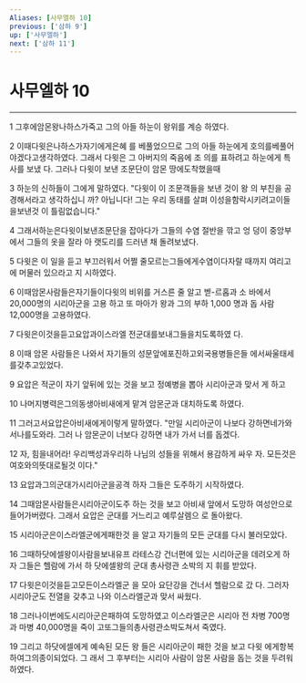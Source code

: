 ```yaml
---
Aliases: [사무엘하 10]
previous: ['삼하 9']
up: ['사무엘하']
next: ['삼하 11']
---
```

# 사무엘하 10

***


1 그후에암몬왕나하스가죽고 그의 아들 하눈이 왕위를 계승 하였다. 

2 이때다윗은나하스가자기에게은혜 를 베풀었으므로 그의 아들 하눈에게 호의를베풀어야겠다고생각하였다. 그래서 다윗은 그 아버지의 죽음에 조 의를 표하려고 하눈에게 특사를 보냈 다. 그러나 다윗이 보낸 조문단이 암몬 땅에도착했을때 

3 하눈의 신하들이 그에게 말하였다. "다윗이 이 조문객들을 보낸 것이 왕 의 부친을 공경해서라고 생각하십니 까? 아닙니다! 그는 우리 동태를 살펴 이성을함락시키려고이들을보낸것 이 틀림없습니다." 

4 그래서하눈은다윗이보낸조문단을 잡아다가 그들의 수염 절반을 깎고 엉 덩이 중앙부에서 그들의 옷을 잘라 아 랫도리를 드러낸 채 돌려보냈다. 

5 다윗은 이 일을 듣고 부끄러워서 어쩔 줄모르는그들에게수염이다자랄 때까지 여리고에 머물러 있으라고 지 시하였다. 

6 이때암몬사람들은자기들이다윗의 비위를 거스른 줄 알고 벧-르홉과 소 바에서 20,000명의 시리아군을 고용 하고 또 마아가 왕과 그의 부하 1,000 명과 돕 사람 12,000명을 고용하였다. 

7 다윗은이것을듣고요압과이스라엘 전군대를보내그들을치도록하였 다. 

8 이때 암몬 사람들은 나와서 자기들의 성문앞에포진하고외국용병들은들 에서싸울태세를갖추고있었다. 

9 요압은 적군이 자기 앞뒤에 있는 것을 보고 정예병을 뽑아 시리아군과 맞서 게 하고 

10 나머지병력은그의동생아비새에게 맡겨 암몬군과 대치하도록 하였다. 

11 그러고서요압은아비새에게이렇게 말하였다. "만일 시리아군이 나보다 강하면네가와서나를도와라. 그러 나 암몬군이 너보다 강하면 내가 가서 너를 돕겠다. 

12 자, 힘을내어라! 우리백성과우리하 나님의 성들을 위해서 용감하게 싸우 자. 모든것은여호와의뜻대로될것 이다." 

13 요압과그의군대가시리아군을공격 하자 그들은 도주하기 시작하였다. 

14 그때암몬사람들은시리아군이도주 하는 것을 보고 아비새 앞에서 도망하 여성안으로들어가버렸다. 그래서 요압은 군대를 거느리고 예루살렘으 로 돌아왔다. 

15 시리아군은이스라엘군에게패한것 을 알고 자기들의 모든 군대를 다시 불러모았다. 

16 그때하닷에셀왕이사람을보내유프 라테스강 건너편에 있는 시리아군을 데려오게 하자 그들은 헬람에 가서 하 닷에셀왕의 군대 총사령관 소박의 지 휘를 받았다. 

17 다윗은이것을듣고모든이스라엘군 을 모아 요단강을 건너서 헬람으로 갔 다. 그러자 시리아군도 전열을 갖추고 나와 이스라엘군과 맞서 싸웠다. 

18 그러나이번에도시리아군은패하여 도망하였고 이스라엘군은 시리아 전 차병 700명과 마병 40,000명을 죽이 고또그들의총사령관소박도쳐서 죽였다. 

19 그리고 하닷에셀에게 예속된 모든 왕 들은 시리아군이 패한 것을 보고 다윗 에게항복하여그의종이되었다. 그 래서 그 후부터는 시리아 사람이 암몬 사람을 돕는 것을 두려워하였다.
